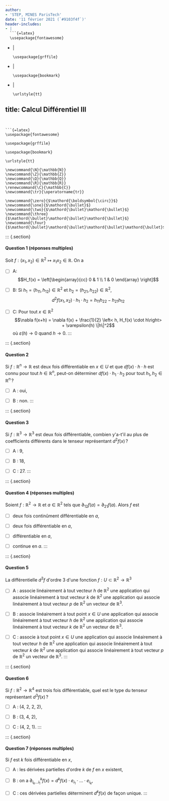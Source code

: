 ```yaml
---
author:
- 'STEP, MINES ParisTech'
date: '11 février 2021 (`#9103f4f`)'
header-includes:
- |
  ```{=latex}
  \usepackage{fontawesome}
  ```
- |
  ```{=latex}
  \usepackage{grffile}
  ```
- |
  ```{=latex}
  \usepackage{bookmark}
  ```
- |
  ```{=latex}
  \urlstyle{tt}
  ```
title: Calcul Différentiel III
---
```


```{=latex}
\usepackage{fontawesome}
```

```{=latex}
\usepackage{grffile}
```

```{=latex}
\usepackage{bookmark}
```

```{=latex}
\urlstyle{tt}
```

```{=tex}
\newcommand{\N}{\mathbb{N}}
\newcommand{\Z}{\mathbb{Z}}
\newcommand{\Q}{\mathbb{Q}}
\newcommand{\R}{\mathbb{R}}
\renewcommand{\C}{\mathbb{C}}
\newcommand{\tr}{\operatorname{tr}}
```
```{=tex}
\newcommand{\zero}{$\mathord{\boldsymbol{\circ}}$}
\newcommand{\one}{$\mathord{\bullet}$}
\newcommand{\two}{$\mathord{\bullet}\mathord{\bullet}$}
\newcommand{\three}{$\mathord{\bullet}\mathord{\bullet}\mathord{\bullet}$}
\newcommand{\four}{$\mathord{\bullet}\mathord{\bullet}\mathord{\bullet}\mathord{\bullet}$}
```
::: {.section}
#### Question 1 (réponses multiples)

Soit $f: (x_1, x_2) \in \mathbb{R}^2 \mapsto x_1 x_2 \in \mathbb{R}$. On
a

-   [ ] A:
    $$H_f(x) = \left[\begin{array}{cc} 0 & 1 \\ 1 & 0 \end{array} \right]$$

-   [ ] B: Si $h_1 = (h_{11}, h_{12}) \in \mathbb{R}^2$ et
    $h_2 = (h_{21}, h_{22}) \in \mathbb{R}^2$,
    $$d^2 f(x_1, x_2) \cdot h_1 \cdot h_2 = h_{11}h_{22} - h_{21}h_{12}$$

-   [ ] C: Pour tout $x \in \mathbb{R}^2$
    $$\nabla f(x+h) = \nabla f(x) + \frac{1}{2} \left< h, H_f(x) \cdot h\right> + \varepsilon(h) \|h\|^2$$
    où $\varepsilon(h) \to 0$ quand $h \to 0$.
:::

::: {.section}
#### Question 2

Si $f: \mathbb{R}^n \to \mathbb{R}$ est deux fois différentiable en
$x \in U$ et que $df(x) \cdot h \cdot h$ est connu pour tout
$h \in \mathbb{R}^n$, peut-on déterminer $df(x) \cdot h_1 \cdot h_2$
pour tout $h_1, h_2 \in \mathbb{R}^n$ ?

-   [ ] A : oui,

-   [ ] B : non.
:::

::: {.section}
#### Question 3

Si $f: \mathbb{R}^3 \to \mathbb{R}^3$ est deux fois différentiable,
combien y'a-t'il au plus de coefficients différents dans le tenseur
représentant $d^2f(x)$ ?

-   [ ] A : 9,

-   [ ] B : 18,

-   [ ] C : 27.
:::

::: {.section}
#### Question 4 (réponses multiples)

Soient $f: \mathbb{R}^2 \to \mathbb{R}$ et $a \in \mathbb{R}^2$ tels que
$\partial_{12}f(a) = \partial_{21}f(a)$. Alors $f$ est

-   [ ] deux fois continûment différentiable en $a$,

-   [ ] deux fois différentiable en $a$,

-   [ ] différentiable en $a$,

-   [ ] continue en $a$.
:::

::: {.section}
#### Question 5

La différentielle $d^3f$ d'ordre $3$ d'une fonction
$f: U \subset \mathbb{R}^2\to \mathbb{R}^3$

-   [ ] A : associe linéairement à tout vecteur $h$ de $\mathbb{R}^2$
    une application qui associe linéairement à tout vecteur $k$ de
    $\mathbb{R}^2$ une application qui associe linéairement à tout
    vecteur $p$ de $\mathbb{R}^2$ un vecteur de $\mathbb{R}^3$.

-   [ ] B : associe linéairement à tout point $x \in U$ une application
    qui associe linéairement à tout vecteur $h$ de $\mathbb{R}^2$ une
    application qui associe linéairement à tout vecteur $k$ de
    $\mathbb{R}^2$ un vecteur de $\mathbb{R}^3$.

-   [ ] C : associe à tout point $x \in U$ une application qui associe
    linéairement à tout vecteur $h$ de $\mathbb{R}^2$ une application
    qui associe linéairement à tout vecteur $k$ de $\mathbb{R}^2$ une
    application qui associe linéairement à tout vecteur $p$ de
    $\mathbb{R}^2$ un vecteur de $\mathbb{R}^3$.
:::

::: {.section}
#### Question 6

Si $f: \mathbb{R}^2 \to \mathbb{R}^4$ est trois fois différentiable,
quel est le type du tenseur représentant $d^3f(x)$ ?

-   [ ] A : (4, 2, 2, 2),

-   [ ] B : (3, 4, 2),

-   [ ] C : (4, 2, 1).
:::

::: {.section}
#### Question 7 (réponses multiples)

Si $f$ est $k$ fois différentiable en $x$,

-   [ ] A : les dérivées partielles d'ordre $k$ de $f$ en $x$ existent,

-   [ ] B : on a
    $\partial^k_{i_{k} \dots i_1} f(x) = d^k f(x) \cdot e_{i_1} \cdot \hdots \cdot e_{i_{k}},$

-   [ ] C : ces dérivées partielles déterminent $d^k f(x)$ de façon
    unique.
:::

